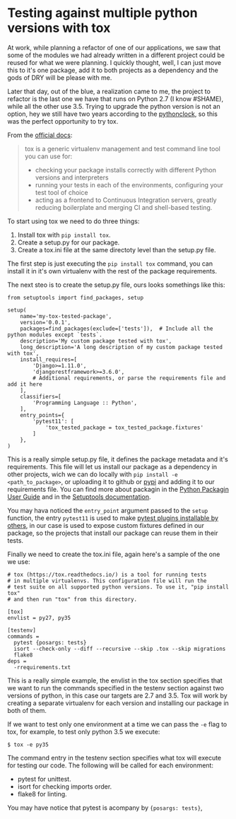 # Testing against multiple python versions with tox

At work, while planning a refactor of one of our applications, we saw that some
of the modules we had already written in a different project could be reused
for what we were planning. I quickly thought, well, I can just move this to
it's one package, add it to both projects as a dependency and the gods of DRY
will be please with me.

Later that day, out of the blue, a realization came to me, the project to
refactor is the last one we have that runs on Python 2.7 (I know #SHAME),
while all the other use 3.5. Trying to upgrade the python version is
not an option, hey we still have two years according to the
[pythonclock](https://pythonclock.org/), so this was the perfect opportunity to
try tox.

From the [official docs](https://tox.readthedocs.io/en/latest/):

> tox is a generic virtualenv management and test command line tool you can use for:
>
> - checking your package installs correctly with different Python versions and interpreters
> - running your tests in each of the environments, configuring your test tool of choice
> - acting as a frontend to Continuous Integration servers, greatly reducing boilerplate and merging CI and shell-based testing.

To start using tox we need to do three things:

1. Install tox with `pip install tox`.
2. Create a setup.py for our package.
3. Create a tox.ini file at the same directoty level than the setup.py file.

The first step is just executing the `pip install tox` command, you can install
it in it's own virtualenv with the rest of the package requirements.

The next steo is to create the setup.py file, ours looks somethings like this:

```
from setuptools import find_packages, setup

setup(
    name='my-tox-tested-package',
    version='0.0.1',
    packages=find_packages(exclude=['tests']),  # Include all the python modules except `tests`.
    description='My custom package tested with tox',
    long_description='A long description of my custom package tested with tox',
    install_requires=[
        'Django>=1.11.0',
        'djangorestframework>=3.6.0',
        # Additional requirements, or parse the requirements file and add it here
    ],
    classifiers=[
        'Programming Language :: Python',
    ],
    entry_points={
        'pytest11': [
            'tox_tested_package = tox_tested_package.fixtures'
        ]
    },
)
```

This is a really simple setup.py file, it defines the package metadata and
it's requirements. This file will let us install our package as a dependency
in other projects, wich we can do locally with `pip install -e <path_to_package>`,
or uploading it to github or [pypi](https://pypi.python.org/pypi) and adding it
to our requirements file. You can find more about packagin in the
[Python Packagin User Guide](https://packaging.python.org/) and in the
[Setuptools documentation](https://setuptools.readthedocs.io/en/latest/index.html).

You may hava noticed the `entry_point` argument passed to the `setup` function,
the entry `pytest11` is used to make
[pytest plugins installable by others](https://docs.pytest.org/en/latest/writing_plugins.html#making-your-plugin-installable-by-others),
in our case is used to expose custom fixtures defined in our package, so the
projects that install our package can reuse them in their tests.

Finally we need to create the tox.ini file, again here's a sample of the one we
use:

```
# tox (https://tox.readthedocs.io/) is a tool for running tests
# in multiple virtualenvs. This configuration file will run the
# test suite on all supported python versions. To use it, "pip install tox"
# and then run "tox" from this directory.

[tox]
envlist = py27, py35

[testenv]
commands =
  pytest {posargs: tests}
  isort --check-only --diff --recursive --skip .tox --skip migrations
  flake8
deps =
  -rrequirements.txt
```

This is a really simple example, the envlist in the tox section specifies that
we want to run the commands specified in the testenv section against two
versions of python, in this case our targets are 2.7 and 3.5. Tox will work
by creating a separate virtualenv for each version and installing our package
in both of them.

If we want to test only one environment at a time we can pass the `-e` flag to
tox, for example, to test only python 3.5 we execute:

```
$ tox -e py35
```

The command entry in the testenv section specifies what tox will execute for
testing our code. The following will be called for each environment:

- pytest for unittest.
- isort for checking imports order.
- flake8 for linting.

You may have notice that pytest is acompany by `{posargs: tests}`,

